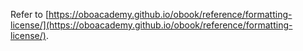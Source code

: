 Refer to [https://oboacademy.github.io/obook/reference/formatting-license/](https://oboacademy.github.io/obook/reference/formatting-license/).